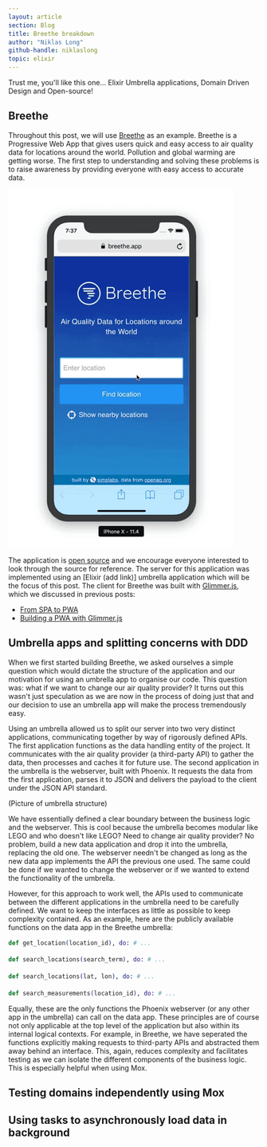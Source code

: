 ```yaml
---
layout: article
section: Blog
title: Breethe breakdown
author: "Niklas Long"
github-handle: niklaslong
topic: elixir
---
```


Trust me, you'll like this one... Elixir Umbrella applications, Domain Driven Design and Open-source!

<!--break-->

## Breethe

Throughout this post, we will use [Breethe](https://breethe.app) as an example.
Breethe is a Progressive Web App that gives users quick and easy access to air
quality data for locations around the world. Pollution and global warming are getting worse. The first step to understanding and solving these problems is to raise awareness by providing everyone with easy access to accurate data. 

![Video of the Breethe PWA](/images/posts/2018-07-24-from-spa-to-pwa/breethe-video.gif)

The application is [open source](https://github.com/simplabs/breethe-server)
and we encourage everyone interested to look through the source for reference. The server for this application was implemented using an [Elixir (add link)] umbrella application which will be the focus of this post. The client for Breethe was built with
[Glimmer.js](http://glimmerjs.com), which we discussed in previous posts:
- [From SPA to PWA](/blog/2018/07/24/from-spa-to-pwa.html)
- [Building a PWA with Glimmer.js](/blog/2018/07/03/building-a-pwa-with-glimmer-js.html)

## Umbrella apps and splitting concerns with DDD

When we first started building Breethe, we asked ourselves a simple question which would dictate the structure of the application and our motivation for using an umbrella app to organise our code. This question was: what if we want to change our air quality provider? It turns out this wasn't just speculation as we are now in the process of doing just that and our decision to use an umbrella app will make the process tremendously easy. 

Using an umbrella allowed us to split our server into two very distinct applications, communicating together by way of rigorously defined APIs. The first application functions as the data handling entity of the project. It communicates with the air quality provider (a third-party API) to gather the data, then processes and caches it for future use. The second application in the umbrella is the webserver, built with Phoenix. It requests the data from the first application, parses it to JSON and delivers the payload to the client under the JSON API standard.

(Picture of umbrella structure)

We have essentially defined a clear boundary between the business logic and the webserver. This is cool because the umbrella becomes modular like LEGO and who doesn't like LEGO? Need to change air quality provider? No problem, build a new data application and drop it into the umbrella, replacing the old one. The webserver needn't be changed as long as the new data app implements the API the previous one used. The same could be done if we wanted to change the webserver or if we wanted to extend the functionality of the umbrella. 

However, for this approach to work well, the APIs used to communicate between the different applications in the umbrella need to be carefully defined. We want to keep the interfaces as little as possible to keep complexity contained. As an example, here are the publicly available functions on the data app in the Breethe umbrella: 

```elixir
def get_location(location_id), do: # ...

def search_locations(search_term), do: # ...

def search_locations(lat, lon), do: # ...

def search_measurements(location_id), do: # ...
```

Equally, these are the only functions the Phoenix webserver (or any other app in the umbrella) can call on the data app. These principles are of course not only applicable at the top level of the application but also within its internal logical contexts. For example, in Breethe, we have seperated the functions explicitly making requests to third-party APIs and abstracted them away behind an interface. This, again, reduces complexity and facilitates testing as we can isolate the different components of the business logic. This is especially helpful when using Mox.

## Testing domains independently using Mox

## Using tasks to asynchronously load data in background


